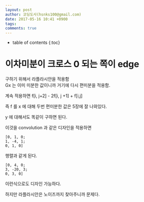 ```yaml
---
layout: post
author: 코딩도사(hsnks100@gmail.com)
date: 2017-05-16 10:41 +0900
tags: 
comments: true
---
```

* table of contents
{:toc}



# 이차미분이 크로스 0 되는 쪽이 edge 
구하기 위해서 라플라시안을 적용함  
Gx 는 이미 미분한 값이니까 거기에 다시 편미분을 적용함.  

계속 적용하면 f[i, j+2] - 2f[i, j +1] + f[i,j]  

즉 f 를 x 에 대해 두번 편미분한 값은 5장에 잘 나와있다.

y 에 대해서도 똑같이 구하면 된다.  

이것을 convolution 과 같은 디자인을 적용하면 

```
[0, 1, 0; 
1, -4, 1; 
0, 1, 0] 
```

행렬과 같게 된다.

```
[0, 4, 0; 
3, -20, 3; 
0, 3, 0] 
```

이런식으로도 디자인 가능하다.

하지만 라플라시안은 노이즈까지 찾아주니까 문제다.  




